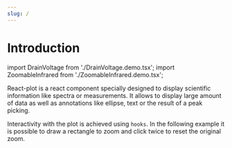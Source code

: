 ```yaml
---
slug: /
---
```


# Introduction

import DrainVoltage from './DrainVoltage.demo.tsx';
import ZoomableInfrared from './ZoomableInfrared.demo.tsx';

React-plot is a react component specially designed to display scientific information like spectra or measurements. It allows to display large amount of data as well as annotations like ellipse, text or the result of a peak picking.

<DrainVoltage />

Interactivity with the plot is achieved using `hooks`. In the following example it is possible to draw a rectangle to zoom and click twice to reset the original zoom.

<ZoomableInfrared noCodesandbox/>
